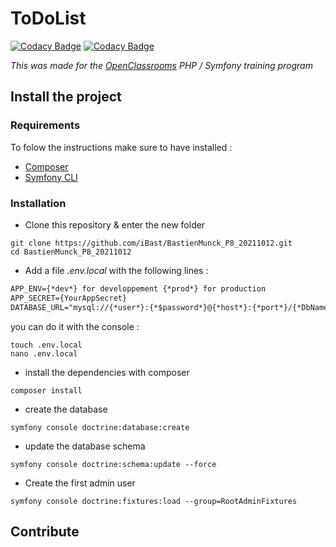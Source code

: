 # ToDoList

[![Codacy Badge](https://app.codacy.com/project/badge/Grade/4fd3154b190944b4987dddbdd7a5ded5)](https://www.codacy.com/gh/iBast/BastienMunck_P8_20211012/dashboard?utm_source=github.com&amp;utm_medium=referral&amp;utm_content=iBast/BastienMunck_P8_20211012&amp;utm_campaign=Badge_Grade) 
[![Codacy Badge](https://app.codacy.com/project/badge/Grade/4fd3154b190944b4987dddbdd7a5ded5)](https://www.codacy.com/gh/iBast/BastienMunck_P8_20211012/dashboard?utm_source=github.com&amp;utm_medium=referral&amp;utm_content=iBast/BastienMunck_P8_20211012&amp;utm_campaign=Badge_Grade)

*This was made for the [OpenClassrooms](https://openclassrooms.com/fr/) PHP / Symfony training program*

## Install the project

### Requirements
To folow the instructions make sure to have installed : 
- [Composer](https://getcomposer.org)
- [Symfony CLI](https://symfony.com/doc/current/cloud/getting-started#installing-the-cli-tool)

### Installation
- Clone this repository & enter the new folder
```console 
git clone https://github.com/iBast/BastienMunck_P8_20211012.git
cd BastienMunck_P8_20211012
```

- Add a file *.env.local* with the following lines :
```xml
APP_ENV={*dev*} for developpement {*prod*} for production
APP_SECRET={YourAppSecret}
DATABASE_URL="mysql://{*user*}:{*$password*}@{*host*}:{*port*}/{*DbName*}?serverVersion={*server version*}"
```

you can do it with the console :
```console
touch .env.local
nano .env.local
```

- install the dependencies with composer 
```console
composer install
```

- create the database
```console
symfony console doctrine:database:create
```

- update the database schema
```console
symfony console doctrine:schema:update --force
```

- Create the first admin user
```console
symfony console doctrine:fixtures:load --group=RootAdminFixtures
```

## Contribute
